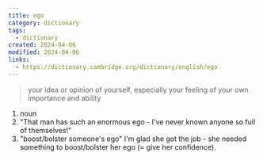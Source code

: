 ```yaml
---
title: ego
category: dictionary
tags:
  - dictionary
created: 2024-04-06
modified: 2024-04-06
links:
  - https://dictionary.cambridge.org/dictionary/english/ego
---
```


>your idea or opinion of yourself, especially your feeling of your own importance and ability

1. noun
2. "That man has such an enormous ego - I've never known anyone so full of themselves!"
3. "boost/bolster someone's ego" I'm glad she got the job - she needed something to boost/bolster her ego (= give her confidence).
